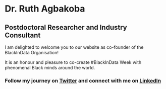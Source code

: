 # Dr. Ruth Agbakoba
## Postdoctoral Researcher and Industry Consultant

I am delighted to welcome you to our website as co-founder of the BlackInData Organisation! 

It is an honour and pleasure to co-create #BlackInData Week with phenomenal Black minds around the world. 



### Follow my journey on [Twitter](https://twitter.com/ruthagbakoba) and connect with me on [LinkedIn](https://www.linkedin.com/in/ruthagbakoba/) 
